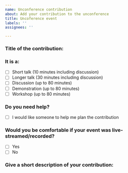 ```yaml
---
name: Unconference contribution
about: Add your contribution to the unconference
title: Uncoference event
labels: ''
assignees: ''

---
```


### Title of the contribution:

### It is a:
- [ ] Short talk (10 minutes including discussion)
- [ ] Longer talk (30 minutes including discussion)
- [ ] Discussion (up to 80 minutes)
- [ ] Demonstration (up to 80 minutes)
- [ ] Workshop (up to 80 minutes)

### Do you need help?
- [ ] I would like someone to help me plan the contribution

### Would you be comfortable if your event was live-streamed/recorded?
- [ ] Yes
- [ ] No

### Give a short description of your contribution:
